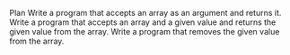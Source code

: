 Plan
    Write a program that accepts an array as an argument and returns it.
    Write a program that accepts an array and a given value and returns the given value from the array. 
    Write a program that removes the given value from the array. 